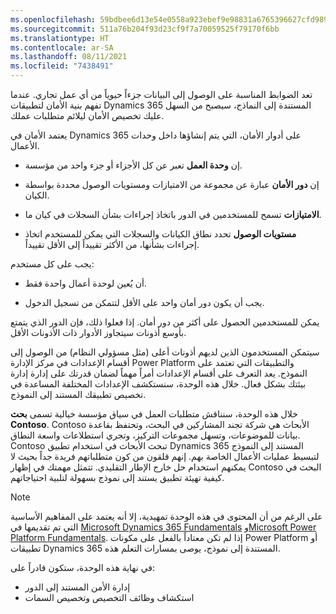 ```yaml
---
ms.openlocfilehash: 59bdbee6d13e54e0558a923ebef9e98831a6765396627cfd9891740df030820c
ms.sourcegitcommit: 511a76b204f93d23cf9f7a70059525f79170f6bb
ms.translationtype: HT
ms.contentlocale: ar-SA
ms.lasthandoff: 08/11/2021
ms.locfileid: "7438491"
---
```

تعد الضوابط المناسبة على الوصول إلى البيانات جزءاً حيوياً من أي عمل تجاري. عندما تفهم بنية الأمان لتطبيقات Dynamics 365 المستندة إلى النماذج، سيصبح من السهل عليك تخصيص الأمان ليلائم متطلبات عملك.

يعتمد الأمان في Dynamics 365 على أدوار الأمان، التي يتم إنشاؤها داخل وحدات الأعمال.

-   إن **وحدة العمل** تعبر عن كل الأجزاء أو جزء واحد من مؤسسة.

-   إن **دور الأمان** عبارة عن مجموعة من الامتيازات ومستويات الوصول محددة بواسطة الكيان.

-   **الامتيازات** تسمح للمستخدمين في الدور باتخاذ إجراءات بشأن السجلات في كيان ما.

-   **مستويات الوصول** تحدد نطاق الكيانات والسجلات التي يمكن للمستخدم اتخاذ إجراءات بشأنها، من الأكثر تقييداً إلى الأقل تقييداً.

يجب على كل مستخدم:

-   أن يُعين لوحدة أعمال واحدة فقط.

-   يجب أن يكون دور أمان واحد على الأقل لتتمكن من تسجيل الدخول.

يمكن للمستخدمين الحصول على أكثر من دور أمان. إذا فعلوا ذلك، فإن الدور الذي يتمتع بأوسع أذونات سيتجاوز الأدوار ذات الأذونات الأقل.

سيتمكن المستخدمون الذين لديهم أذونات أعلى (مثل مسؤولي النظام) من الوصول إلى أقسام الإعدادات في مركز الإدارة Power Platform والتطبيقات التي تعتمد على النموذج. يعد التعرف على أقسام الإعدادات أمراً مهماً لضمان قدرتك على إدارة إدارة بيئتك بشكل فعال.
خلال هذه الوحدة، سنستكشف الإعدادات المختلفة المساعدة في تخصيص تطبيقك المستند إلى النموذج.

خلال هذه الوحدة، سنناقش متطلبات العمل في سياق مؤسسة خيالية تسمى **بحث Contoso**. Contoso الأبحاث هي شركة تجند المشاركين في البحث، وتحتفظ بقاعدة بيانات للموضوعات، وتسهل مجموعات التركيز، وتجري استطلاعات واسعة النطاق. Contoso تبحث الأبحاث في استخدام تطبيق Dynamics 365 المستند إلى النموذج لتبسيط عمليات الأعمال الخاصة بهم. إنهم قلقون من كون متطلباتهم فريدة جداً بحيث لا يمكنهم استخدام حل خارج الإطار التقليدي. تتمثل مهمتك في إظهار Contoso البحث في كيفية تهيئة تطبيق يستند إلى نموذج بسهولة لتلبية احتياجاتهم.

> [!NOTE]
> على الرغم من أن المحتوى في هذه الوحدة تمهيدية، إلا أنه يعتمد على المفاهيم الأساسية التي تم تقديمها في [Microsoft Dynamics ‏365 Fundamentals](https://docs.microsoft.com/learn/paths/dynamics-365-fundamentals/) و[Microsoft Power Platform ‏Fundamentals](https://docs.microsoft.com/learn/paths/power-plat-fundamentals/). إذا لم تكن معتاداً بالفعل على مكونات Power Platform أو تطبيقات Dynamics 365 المستندة إلى نموذج، يوصى بمسارات التعلم هذه.

في نهاية هذه الوحدة، ستكون قادراً على:
- إدارة الأمن المستند إلى الدور
- استكشاف وظائف التخصيص وتخصيص السمات
